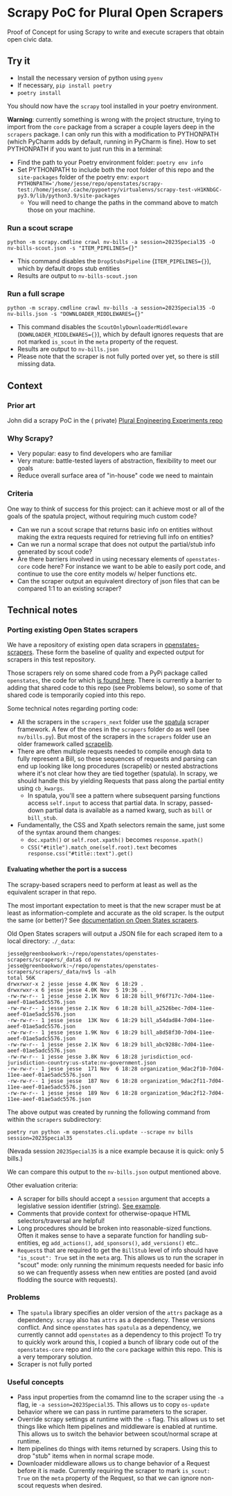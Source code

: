 # Scrapy PoC for Plural Open Scrapers

Proof of Concept for using Scrapy to write and execute scrapers that obtain open civic data.

## Try it

* Install the necessary version of python using `pyenv`
* If necessary, `pip install poetry`
* `poetry install`

You should now have the `scrapy` tool installed in your poetry environment.

**Warning**: currently something is wrong with the project structure, trying to import from the `core` package from
a scraper a couple layers deep in the `scrapers` package. I can only run this with a modification to
PYTHONPATH (which PyCharm adds by default, running in PyCharm is fine). How to set PYTHONPATH if you want to just run
this in a terminal:

* Find the path to your Poetry environment folder: `poetry env info`
* Set PYTHONPATH to include both the root folder of this repo and the `site-packages` folder of the poetry env:
  `export PYTHONPATH='/home/jesse/repo/openstates/scrapy-test:/home/jesse/.cache/pypoetry/virtualenvs/scrapy-test-vH1KNbGC-py3.9/lib/python3.9/site-packages`
    * You will need to change the paths in the command above to match those on your machine.

### Run a scout scrape

`python -m scrapy.cmdline crawl nv-bills -a session=2023Special35 -O nv-bills-scout.json -s "ITEM_PIPELINES={}"`

* This command disables the `DropStubsPipeline` (`ITEM_PIPELINES={}`), which by default drops stub entities
* Results are output to `nv-bills-scout.json`

### Run a full scrape

`python -m scrapy.cmdline crawl nv-bills -a session=2023Special35 -O nv-bills.json -s "DOWNLOADER_MIDDLEWARES={}"`

* This command disables the `ScoutOnlyDownloaderMiddleware` (`DOWNLOADER_MIDDLEWARES={}`), which by default ignores
  requests that are not marked `is_scout` in the `meta` property of the request.
* Results are output to `nv-bills.json`
* Please note that the scraper is not fully ported over yet, so there is still missing data.

## Context

### Prior art

John did a scrapy PoC in the (
private) [Plural Engineering Experiments repo](https://github.com/civic-eagle/data-engineering-experiements/tree/main/scrapy-test)

### Why Scrapy?

* Very popular: easy to find developers who are familiar
* Very mature: battle-tested layers of abstraction, flexibility to meet our goals
* Reduce overall surface area of "in-house" code we need to maintain

### Criteria

One way to think of success for this project: can it achieve most or all of the goals of the spatula project, without
requiring much custom code?

* Can we run a scout scrape that returns basic info on entities without making the extra requests required for
  retrieving full info on entities?
* Can we run a normal scrape that does not output the partial/stub info generated by scout code?
* Are there barriers involved in using necessary elements of `openstates-core` code here? For instance we want to be
  able to easily port code, and continue to use the core entity models w/ helper functions etc.
* Can the scraper output an equivalent directory of json files that can be compared 1:1 to an existing scraper?

## Technical notes

### Porting existing Open States scrapers

We have a repository of existing open data scrapers
in [openstates-scrapers](https://github.com/openstates/openstates-scrapers).
These form the baseline of quality and expected output for scrapers in this test repository.

Those scrapers rely on some shared code from a PyPi package called `openstates`, the code for
which [is found here](https://github.com/openstates/openstates-core).
There is currently a barrier to adding that shared code to this repo (see Problems below), so some of that shared code
is temporarily copied into this repo.

Some technical notes regarding porting code:

* All the scrapers in the `scrapers_next` folder use the [spatula](https://github.com/jamesturk/spatula) scraper
  framework. A few of the ones in the `scrapers` folder do as well (see `nv/bills.py`). But most of the scrapers in the
  `scrapers` folder use an older framework called [scrapelib](https://github.com/jamesturk/scrapelib).
* There are often multiple requests needed to compile enough data to fully represent a Bill, so these sequences of
  requests and parsing can end up looking like long procedures (scrapelib) or nested abstractions where it's not clear
  how they are tied together (spatula). In scrapy, we should handle this by yielding Requests that pass along the
  partial entity using `cb_kwargs`.
    * In spatula, you'll see a pattern where subsequent parsing functions access `self.input` to access that partial
      data. In scrapy, passed-down partial data is available as a named kwarg, such as `bill` or `bill_stub`.
* Fundamentally, the CSS and Xpath selectors remain the same, just some of the syntax around them changes:
    * `doc.xpath()` or `self.root.xpath()` becomes `response.xpath()`
    * `CSS("#title").match_one(self.root).text` becomes ` response.css("#title::text").get()`

#### Evaluating whether the port is a success

The scrapy-based scrapers need to perform at least as well as the equivalent scraper in that repo.

The most important expectation to meet is that the new scraper must be at least as information-complete and accurate as
the old scraper. Is the output the same (or better)?
See [documentation on Open States scrapers](https://docs.openstates.org/contributing/scrapers/).

Old Open States scrapers will output a JSON file for each scraped item to a local directory: `./_data`:

```shell
jesse@greenbookwork:~/repo/openstates/openstates-scrapers/scrapers/_data$ cd nv
jesse@greenbookwork:~/repo/openstates/openstates-scrapers/scrapers/_data/nv$ ls -alh
total 56K
drwxrwxr-x 2 jesse jesse 4.0K Nov  6 18:29 .
drwxrwxr-x 6 jesse jesse 4.0K Nov  5 19:36 ..
-rw-rw-r-- 1 jesse jesse 2.1K Nov  6 18:28 bill_9f6f717c-7d04-11ee-aeef-01ae5adc5576.json
-rw-rw-r-- 1 jesse jesse 2.1K Nov  6 18:28 bill_a2526bec-7d04-11ee-aeef-01ae5adc5576.json
-rw-rw-r-- 1 jesse jesse  13K Nov  6 18:29 bill_a54dad84-7d04-11ee-aeef-01ae5adc5576.json
-rw-rw-r-- 1 jesse jesse 1.9K Nov  6 18:29 bill_a8d58f30-7d04-11ee-aeef-01ae5adc5576.json
-rw-rw-r-- 1 jesse jesse 2.1K Nov  6 18:29 bill_abc9288c-7d04-11ee-aeef-01ae5adc5576.json
-rw-rw-r-- 1 jesse jesse 3.8K Nov  6 18:28 jurisdiction_ocd-jurisdiction-country:us-state:nv-government.json
-rw-rw-r-- 1 jesse jesse  171 Nov  6 18:28 organization_9dac2f10-7d04-11ee-aeef-01ae5adc5576.json
-rw-rw-r-- 1 jesse jesse  187 Nov  6 18:28 organization_9dac2f11-7d04-11ee-aeef-01ae5adc5576.json
-rw-rw-r-- 1 jesse jesse  189 Nov  6 18:28 organization_9dac2f12-7d04-11ee-aeef-01ae5adc5576.json
```

The above output was created by running the following command from within the `scrapers` subdirectory:

`poetry run python -m openstates.cli.update --scrape nv bills session=2023Special35`

(Nevada session `2023Special35` is a nice example because it is quick: only 5 bills.)

We can compare this output to the `nv-bills.json` output mentioned above.

Other evaluation criteria:

* A scraper for bills should accept a `session` argument that accepts a legislative session identifier (string).
  [See example](https://github.com/openstates/scrapy-test/blob/30dc3188429ecb015c1144dc16466afd4032bd63/scrapers/scrapers/spiders/nv-bills.py#L92).
* Comments that provide context for otherwise-opaque HTML selectors/traversal are helpful!
* Long procedures should be broken into reasonable-sized functions. Often it makes sense to have a separate function for
  handling sub-entities, eg `add_actions()`, `add_sponsors()`, `add_versions()` etc..
* `Request`s that are required to get the `BillStub` level of info should have `"is_scout": True` set in the `meta` arg.
  This allows us to run the scraper in "scout" mode: only running the minimum requests needed for basic info so we can
  frequently assess when new entities are posted (and avoid flodding the source with requests).

### Problems

* The `spatula` library specifies an older version of the `attrs` package as a dependency. `scrapy` also has `attrs` as
  a dependency. These versions conflict. And since `openstates` has `spatula` as a dependency, we currently cannot
  add `openstates` as a dependency to this project! To try to quickly work around this, I copied a bunch of library code
  out of the `openstates-core` repo and into the `core` package within this repo. This is a very temporary solution.
* Scraper is not fully ported

### Useful concepts

* Pass input properties from the comamnd line to the scraper using the `-a` flag, ie `-a session=2023Special35`. This
  allows us to copy `os-update` behavior where we can pass in runtime parameters to the scraper.
* Override scrapy settings at runtime with the `-s` flag. This allows us to set things like which Item pipelines and
  middleware is enabled at runtime. This allows us to switch the behavior between scout/normal scrape at runtime.
* Item pipelines do things with items returned by scrapers. Using this to drop "stub" items when in normal scrape mode.
* Downloader middleware allows us to change behavior of a Request before it is made. Currently requiring the scraper to
  mark `is_scout: True` on the `meta` property of the Request, so that we can ignore non-scout requests when desired.